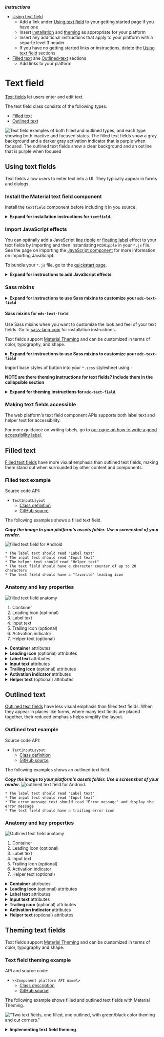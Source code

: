 <!--docs:
title: "Text field"
layout: detail
section: components
excerpt: "<Platform name> Text field"
ide_version: "<cIDE name> <compatible IDE version and build number>"
material_package_version: "<compatible Material platform package version number>"
iconId:
path: /
api_doc_root:
-->

_**Instructions**_
* [Using text field](#using-text-field)
    * Add a link under [Using text field](#using-text-field) to your getting started page if you have one
    * Insert [installation](#installation) and [theming](#theming) as appropriate for your platform
    * Insert any additional instructions that apply to your platform with a separte level 3 header
    * If you have no getting started links or instructions, delete the [Using text field](#using-text-field) sections
* [Filled text](#filled-text) ane [Outlined-text](#outlined-text) sections
    * Add links to your platform 


# Text field

[Text fields](https://material.io/components/text-fields) let users enter and edit text.

The text field class consists of the following types:

* [Filled text](#filled-text)
* [Outlined text](#outlined-text)

<img src="assets/text-field-generic.png" alt="Text field examples of both filled and outlined types, and each type showing both inactive and focused states. The filled text fields show a gray background and a darker gray activation indicator that is purple when focused. The outlined text fields show a clear background and an outline that is purple when focused">

## Using text fields

Text fields allow users to enter text into a UI. They typically appear in forms and dialogs.

### Install the Material text field component

Install the `textfield` component before including it in you source:

<details><summary><b>Expand for installation instructions for <code>textfield</code>.</b></summary>

```bash
npm install @material/textfield
```

</details>

### Import JavaScript effects
You can optinally add a JavaScript [line ripple](https://material.io/components/web/catalog/input-controls/line-ripple/) or [floating label](https://material.io/develop/web/components/input-controls/floating-label/) effect to your text fields by importing and then instantiating `MCDRipple` in your `*.js` file. See the page on importing the [JavaScript component](https://github.com/material-components/material-components-web/blob/master/docs/importing-js.md) for more information on importing JavaScript.

To bundle your `*.js` file, go to the [quickstart page](https://github.com/material-components/material-components-web/blob/master/docs/getting-started.md#quick-start-cdn).

<details><summary><b>Expand for instructions to add JavaScript effects</b></summary>

```js
import {MDCTextField} from '@material/textfield';

<!-- The following line applies to the `mdc-text-field` class-->
const textField = new MDCTextField(document.querySelector('.mdc-text-field'));

```
</details>

### Sass mixins

<details><summary><b>Expand for instructions to use Sass mixins to customize your <code>mdc-text-field</code></b></summary>

Before using Sass mixins for your project you will need to do the following:

* Add the Sass package to your `*.json file` under `devDependencies`:
```json
"devDependencies": {
  "sass": "^1.14.3"
}
````

* Add a `.sassrc.js` file to your project directory:
```js

const path = require("path");

const CWD = process.cwd();

module.exports = {
  includePaths: [path.resolve(CWD, "node_modules"), path.resolve(CWD, "src")]
};
```

* In your `*.scss` file for your application, create an instance of your text field with the Sass mixins settings of your choice. For example, if you have a text field:

```css
.text-field-instance {
  @include mdc-text-field-label-color(orange);
  @include mdc-text-field-label-caret-color(green);
  ...
}
```

<img src="assets/web-sass-mixins-example.png" alt="Example text field instance rendered for an orange label and a green cursor caret">

</details>

#### Sass mixins for `mdc-text-field`

Use Sass mixins when you want to customize the look and feel of your text fields. Go to [sass-lang.com](https://sass-lang.com/install) for installation instructions.

Text fields support [Material Theming](https://material.io/components/text-fields/#theming) and can be customized in terms of color, typography, and shape.

<details><summary><b>Expand for instructions to use Sass mixins to customize your <code>mdc-text-field</code></b></summary>

Before using Sass mixins for your project you will need to do the following:

* Add the Sass package to your `*.json file` under `devDependencies`:
```json
"devDependencies": {
  "sass": "^1.24.3"
}
```

* Add a `.sassrc.js` file to your project root directory:

```js
const path = require("path");

const CWD = process.cwd();

module.exports = {
  includePaths: [path.resolve(CWD, "node_modules"), path.resolve(CWD, "src")]
};
```
</details>

Import base styles of button into your `*.scss` stylesheet using :

**NOTE are there theming instructions for text fields? Include them in the collapsible section**

<details><summary><b>Expand for theming instructions for <code>mdc-text-field</code>.</b></summary>
</details>

### Making text fields accessible

The web platform's text field component APIs supports both label text and helper text for accessibility. 

For more guidance on writing labels, go to [our page on how to write a good accessibility label](https://material.io/design/usability/accessibility.html#writing).


## Filled text

[Filled text fields](https://material.io/components/text-fields/#filled-text-field) have more visual emphasis than outlined text fields, making them stand out when surrounded by other content and components.

### Filled text example

Source code API:

* `TextInputLayout` 
  * [Class definition]()
  * [GitHub source](https://github.com/material-components/)

The following examples shows a filled text field.


_**Copy the image to your platform's assets folder. Use a screenshot of your render.**_


<img src="assets/.png" alt="filled text field for Android">

```
* The label text should read "Label text"
* The input text should read "Input text"
* The helper text should read "Helper text"
* The text field should have a character counter of up to 20 characters
* The text field should have a "favorite" leading icon
```

### Anatomy and key properties

![filled text field anatomy](assets/textfields_filled_anatomy.png)

1. Container
1. Leading icon (optional)
1. Label text
1. Input text
1. Trailing icon (optional)
1. Activation indicator
1. Helper text (optional)

<details>
<summary><b>Container</b> attributes</summary>
<br>

| Design Attribute | Theme value | Equivalent Sass mixin attribute |
| --- | --- | --- |
| **Color** | |`mdc-text-field-fill-color($color)` | 
| **Stroke color** | |`mdc-text-field-bottom-line-color($color) | 
| **Stroke color(hover)** | |`mdc-text-field-hover-bottom-line-color($color)`  |
| **Shape** | |`mdc-text-field-shape-radius($radius, $rtl-reflexive)`| 
| **Elevation** | | | 
| **Ripple color** | |`mdc-text-field-line-ripple-color($color)` | 

</details>


<details>
<summary><b>Leading icon</b> (optional) attributes</summary>
<br>

|  Design attribute | Theme value | Equivalent Sass mixin attribute |
| --- | --- | --- |
| **Icon** | | |
| **Color** | | | 
| **Size** | | | 
| **Gravity** | | | 
| **Padding** | | |


</details>


<details>
<summary><b>Label text</b> attributes</summary>
<br>

|  Design attribute | Theme value | Equivalent Sass mixin attribute |
| --- | --- | --- |
| **Label text** |  | | 
| **Typography** | | | 
| **Color** | |`mdc-text-field-label-color($color)` | 

</details>


<details>
<summary><b>Input text</b> attributes</summary>
<br>

|  Design attribute | Theme value | Equivalent Sass mixin attribute |
| --- | --- | --- |
| **Label text** |  |`mdc-text-field-ink-color($color)`  |
| **Typography** | | |
| **Color** | |`mdc-text-field-ink-color($color)` |
| **Cursor color** | | `mdc-text-field-caret-color($color)` |

</details>


<details>
<summary><b>Trailing icon</b> (optional) attributes</summary>
<br>

|  Design attribute | Theme value | Equivalent Sass mixin attribute |
| --- | --- | --- |
| **Icon** | | | 
| **Color** | | |
| **Size** | | |
| **Gravity** | | |
| **Padding** | | | 

</details>


<details>
<summary><b>Activation indicator</b> attributes</summary>
<br>

|  Design attribute | Theme value | Equivalent Sass mixin attribute |
| --- | --- | --- | 
| **Stroke color** | | |
| **Stroke width** | | |
| **Ripple color** | | |
| **Stroke color(hover)** | |`mdc-text-field-hover-bottom-line-color($color)`  |


</details>


<details>
<summary><b>Helper text</b> (optional) attributes</summary>
<br>

|  Design attribute | Theme value | Equivalent Sass mixin attribute |
| --- | --- | --- |
| **Label text** |  | |
| **Typography** | | |
| **Color** | | | 

</details>



## Outlined text

[Outlined text fields](https://material.io/components/text-fields/#outlined-text-field) have less visual emphasis than filled text fields. When they appear in places like forms, where many text fields are placed together, their reduced emphasis helps simplify the layout.

### Outlined text example

Source code API:

* `TextInputLayout` 
  * [Class definition]()
  * [GitHub source]()

The following examples shows an outlined text field.

_**Copy the image to your platform's assets folder. Use a screenshot of your render.**_
<img src="assets/.png" alt="outlined text field for Android.">

```
* The label text should read "Label text"
* The input text should read "Input text"
* The error message text should read "Error message" and display the error message
* The text field should have a trailing error icon
```
### Anatomy and key properties

![Outlined text field anatomy](assets/textfields_outlined_anatomy.png)

1. Container
1. Leading icon (optional)
1. Label text
1. Input text
1. Trailing icon (optional)
1. Activation indicator
1. Helper text (optional)

<details>
<summary><b>Container</b> attributes</summary>
<br>

| Design Attribute | Theme value | Equivalent Sass mixin attribute |
| --- | --- | --- |
| **Color** | |`mdc-text-field-fill-color($color)` | 
| **Stroke color** | |`mdc-text-field-outline-color($color) | 
| **Stroke color(hover)** | |`mdc-text-field-hover-outline-color($color)`  |
| **Shape** | |`mdc-text-field-shape-radius($radius, $rtl-reflexive)`| 
| **Elevation** | | | 
| **Ripple color** | |`mdc-text-field-line-ripple-color($color)` | 

</details>


<details>
<summary><b>Leading icon</b> (optional) attributes</summary>
<br>

|  Design attribute | Theme value | Equivalent Sass mixin attribute |
| --- | --- | --- |
| **Icon** | | |
| **Color** | | | 
| **Size** | | | 
| **Gravity** | | | 
| **Padding** | | |


</details>


<details>
<summary><b>Label text</b> attributes</summary>
<br>

|  Design attribute | Theme value | Equivalent Sass mixin attribute |
| --- | --- | --- |
| **Label text** |  | | 
| **Typography** | | | 
| **Color** | |`mdc-text-field-label-color($color)` | 

</details>


<details>
<summary><b>Input text</b> attributes</summary>
<br>

|  Design attribute | Theme value | Equivalent Sass mixin attribute |
| --- | --- | --- |
| **Label text** |  |`mdc-text-field-ink-color($color)`  |
| **Typography** | | |
| **Color** | |`mdc-text-field-ink-color($color)` |
| **Cursor color** | | `mdc-text-field-caret-color($color)` |

</details>


<details>
<summary><b>Trailing icon</b> (optional) attributes</summary>

|  Design attribute | Theme value | Equivalent Sass mixin attribute |
| --- | --- | --- | 
| **Color** | | | 
| **Stroke color** | | | 
| **Stroke width** | | |
| **Shape** | | | 
| **Elevation** | | | 
| **Ripple color** | | | 

</details>


<details>
<summary><b>Activation indicator</b> attributes</summary>
<br>

|  Design attribute | Theme value | Equivalent Sass mixin attribute |
| --- | --- | --- |
| **Stroke color** | |`mdc-text-field-focused-outline-color($color)`  |
| **Stroke width** | | |
| **Ripple color** | | |

</details>


<details>
<summary><b>Helper text</b> (optional) attributes</summary>
<br>

|  Design attribute | Theme value | Equivalent Sass mixin attribute |
| --- | --- | --- | 
| **Label text** |  | | 
| **Typography** | | | 
| **Color** | | | 

</details>


## Theming text fields

Text fields support [Material Theming](https://material.io/components/text-fields/#theming) and can be customized in terms of color, typography and shape.

### Text field theming example

API and source code:

* `\<Component platform API name\>`
    * [Class description](https://)
    * [GitHub source](https://github.com/material-components/)
    
The following example shows filled and outlined text fields with Material Theming.

!["Two text fields, one filled, one outlined, with green/black color theming and cut corners."](assets/button-theming.svg)

<details>
<summary><b>Implementing text field theming</b></summary>

```
Include source code for two side-by-side examples using a green/black color theme similar to the one used in the [Android button example](https://github.com/mingjane-work/doc-material-components/blob/mingjane-doc-branch/button-examples/Android/android-button-example.md):

* Include one filled text field with the following:
    * The label text should read "Label text"
    * The input text should read "Input text"
    * The helper text should read "Helper text"
    * The text field should have a character counter of up to 20 characters
    * The text field should have a "favorite" leading icon
    * The container should have cut corners instead of rounded
* Include one outlined text field with the following:
    * The label text should read "Label text"
    * The input text should read "Input text"
    * The error message text should read "Error message" and display the error message
    * The text field should have a trailing error icon
    * The container should have cut corners instead of rounded
```

